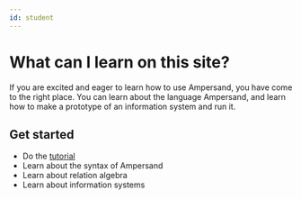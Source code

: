 ```yaml
---
id: student
---
```


# What can I learn on this site?
If you are excited and eager to learn how to use Ampersand, you have come to the right place.
You can learn about the language Ampersand, and learn how to make a prototype of an information system and run it.

## Get started
* Do the [tutorial](Ampersand/tutorial-rap3)
* Learn about the syntax of Ampersand
* Learn about relation algebra
* Learn about information systems
